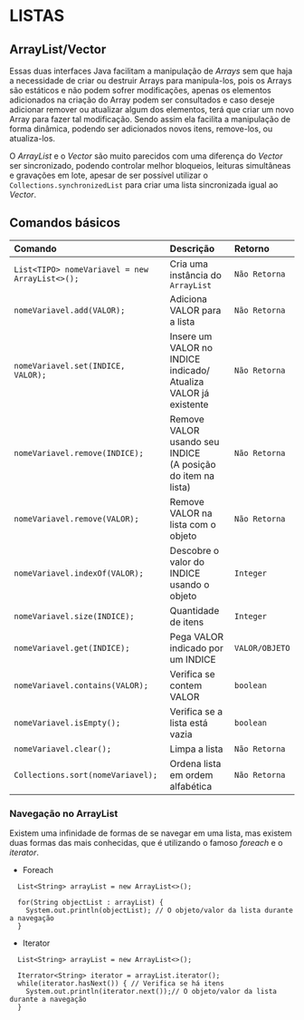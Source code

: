 # LISTAS

## ArrayList/Vector

Essas duas interfaces Java facilitam a manipulação de *Arrays* sem que haja a necessidade de criar ou destruir Arrays para manipula-los, pois os Arrays são estáticos e não podem sofrer modificações, apenas os elementos adicionados na criação do Array podem ser consultados e caso deseje adicionar remover ou atualizar algum dos elementos, terá que criar um novo Array para fazer tal modificação. Sendo assim ela facilita a manipulação de forma dinâmica, podendo ser adicionados novos itens, remove-los, ou atualiza-los.

O *ArrayList* e o *Vector* são muito parecidos com uma diferença do *Vector* ser sincronizado, podendo controlar melhor bloqueios, leituras simultâneas e gravações em lote, apesar de ser possível utilizar o ```Collections.synchronizedList``` para criar uma lista sincronizada igual ao *Vector*.

## Comandos básicos

| Comando | Descrição | Retorno |
| :- | :- | :- |
| ```List<TIPO> nomeVariavel = new ArrayList<>();``` | Cria uma instância do ```ArrayList``` | ``` Não Retorna ``` |
| ```nomeVariavel.add(VALOR);``` | Adiciona VALOR para a lista | ``` Não Retorna ``` |
| ```nomeVariavel.set(INDICE, VALOR);``` | Insere um VALOR no INDICE indicado/<br/>Atualiza VALOR já existente | ``` Não Retorna ``` |
| ```nomeVariavel.remove(INDICE);``` | Remove VALOR usando seu INDICE<br/>(A posição do item na lista) | ```Não Retorna ``` |
| ``` nomeVariavel.remove(VALOR); ``` | Remove VALOR na lista com o objeto | ``` Não Retorna ``` |
| ``` nomeVariavel.indexOf(VALOR); ``` | Descobre o valor do INDICE usando o <br/>objeto | ``` Integer ``` |
| ``` nomeVariavel.size(INDICE); ``` | Quantidade de itens | ``` Integer ``` |
| ``` nomeVariavel.get(INDICE); ``` | Pega VALOR indicado por um INDICE | ``` VALOR/OBJETO ``` |
| ``` nomeVariavel.contains(VALOR); ``` | Verifica se contem VALOR | ``` boolean ``` |
| ``` nomeVariavel.isEmpty(); ``` | Verifica se a lista está vazia | ``` boolean ``` |
| ``` nomeVariavel.clear(); ``` | Limpa a lista | ``` Não Retorna ``` |
| ``` Collections.sort(nomeVariavel); ``` | Ordena lista em ordem alfabética | ``` Não Retorna ``` |

### Navegação no ArrayList

Existem uma infinidade de formas de se navegar em uma lista, mas existem duas formas das mais conhecidas, que é utilizando o famoso *foreach* e o *iterator*.

* Foreach
```
  List<String> arrayList = new ArrayList<>();

  for(String objectList : arrayList) {
    System.out.println(objectList); // O objeto/valor da lista durante a navegação
  }
```

* Iterator
```
  List<String> arrayList = new ArrayList<>();

  Iterrator<String> iterator = arrayList.iterator();
  while(iterator.hasNext()) { // Verifica se há itens
    System.out.println(iterator.next());// O objeto/valor da lista durante a navegação
  }
```
